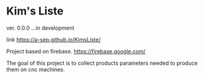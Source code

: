 # Kim's Liste
ver. 0.0.0 ...in development

link https://a-sep.github.io/KimsListe/

Project based on firebase. https://firebase.google.com/

The goal of this project is to collect products parameters needed to produce them on cnc machines.